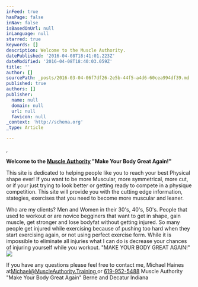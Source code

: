 ```yaml
---
inFeed: true
hasPage: false
inNav: false
isBasedOnUrl: null
inLanguage: null
starred: true
keywords: []
description: Welcome to the Muscle Authority.
datePublished: '2016-04-08T18:41:01.223Z'
dateModified: '2016-04-08T18:40:03.059Z'
title: ''
author: []
sourcePath: _posts/2016-03-04-06f7df26-2e5b-44f5-a4d6-60cea994df39.md
published: true
authors: []
publisher:
  name: null
  domain: null
  url: null
  favicon: null
_context: 'http://schema.org'
_type: Article

---
```

,

**Welcome to the [Muscle Authority][0] "Make Your Body Great Again!"**

This site is dedicated to helping people like you to reach your best Physical shape ever! If you want to be more Muscular, more symmetrical, more cut, or if your just trying to look better or getting ready to compete in a physique competition. This site will provide you with the cutting edge information, stategies, exercises that you need to become more muscular and leaner. 

Who are my clients? Men and Women in their 30's, 40's, 50's. People that used to workout or are novice begginers that want to get in shape, gain muscle, get stronger and lose bodyfat  without getting injured. So many people get injured while exercising because of pushing too hard when they start exercising again, or not using perfect exercise form. While it is impossible to eliminate all injuries what I can do is decrease your chances of injuring yourself while you workout.                                                             "MAKE YOUR BODY GREAT AGAIN!"
![](https://the-grid-user-content.s3-us-west-2.amazonaws.com/3fbe5221-b019-475a-b34d-7d088be81fae.jpg)

If you have any questions please feel free to contact me, Michael Haines at[Michael@MuscleAuthority.Training ][1]or  [619-952-5488][2] Muscle Authority "Make Your Body Great Again" Berne and Decatur Indiana 

[0]: null
[1]: muscleauthority@mail.com
[2]: 619-952-5488